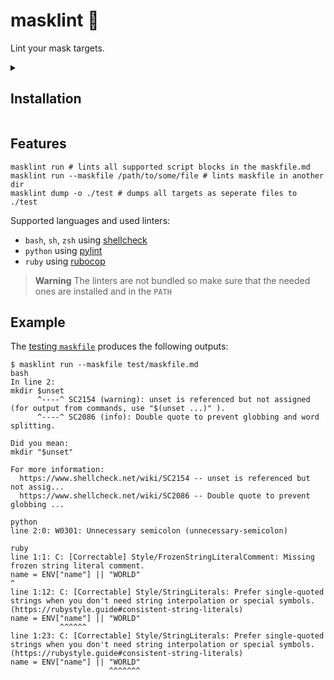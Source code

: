 # masklint 🥸

Lint your mask targets.

<details>
<summary><h2>Installation</h3></summary>

### From source

If you have `cargo` installed you can just run the following.
Make sure that you have added Cargo's bin directory (e.g. `~/.cargo/bin`) to your `PATH`.

```shell
cargo install --git https://github.com/brumhard/maskfile.git --tag latest
```

### Released binaries/packages

Download the desired version for your operating system and processor architecture from the [releases](https://github.com/brumhard/maskfile/releases).
Make the file executable and place it in a directory available in your `$PATH`.

### Use with nix

```shell
nix run github:brumhard/maskfile/latest
```

or

```nix
{
    inputs.maskfile.url = "github:brumhard/maskfile/latest";

    outputs = { maskfile, ... }: {
        packages.x86_64-linux = [maskfile.packages.x86_64-linux.rl];
    };
}
```

### Homebrew

```shell
brew install brumhard/tap/maskfile
```

</details>

## Features

```shell
masklint run # lints all supported script blocks in the maskfile.md
masklint run --maskfile /path/to/some/file # lints maskfile in another dir
masklint dump -o ./test # dumps all targets as seperate files to ./test
```

Supported languages and used linters:

- `bash`, `sh`, `zsh` using [shellcheck](https://github.com/koalaman/shellcheck)
- `python` using [pylint](https://github.com/pylint-dev/pylint)
- `ruby` using [rubocop](https://github.com/rubocop/rubocop)

> **Warning**
> The linters are not bundled so make sure that the needed ones are installed and in the `PATH`

## Example

The [testing `maskfile`](test/maskfile.md) produces the following outputs:

```shell
$ masklint run --maskfile test/maskfile.md
bash
In line 2:
mkdir $unset
      ^----^ SC2154 (warning): unset is referenced but not assigned (for output from commands, use "$(unset ...)" ).
      ^----^ SC2086 (info): Double quote to prevent globbing and word splitting.

Did you mean: 
mkdir "$unset"

For more information:
  https://www.shellcheck.net/wiki/SC2154 -- unset is referenced but not assig...
  https://www.shellcheck.net/wiki/SC2086 -- Double quote to prevent globbing ...

python
line 2:0: W0301: Unnecessary semicolon (unnecessary-semicolon)

ruby
line 1:1: C: [Correctable] Style/FrozenStringLiteralComment: Missing frozen string literal comment.
name = ENV["name"] || "WORLD"
^
line 1:12: C: [Correctable] Style/StringLiterals: Prefer single-quoted strings when you don't need string interpolation or special symbols. (https://rubystyle.guide#consistent-string-literals)
name = ENV["name"] || "WORLD"
           ^^^^^^
line 1:23: C: [Correctable] Style/StringLiterals: Prefer single-quoted strings when you don't need string interpolation or special symbols. (https://rubystyle.guide#consistent-string-literals)
name = ENV["name"] || "WORLD"
                      ^^^^^^^
```
